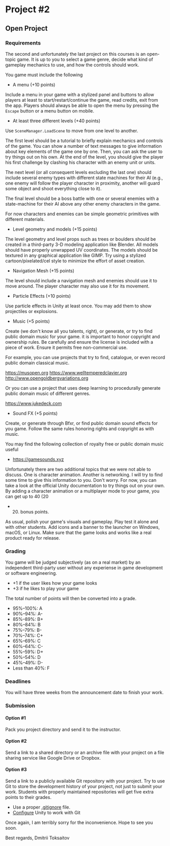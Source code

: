 Project #2
==========

## Open Project

### Requirements

The second and unfortunately the last project on this courses is an open-topic
game. It is up to you to select a game genre, decide what kind of gameplay
mechanics to use, and how the controls should work.

You game must include the following

* A menu (+10 points)

Include a menu in your game with a stylized panel and buttons to allow players
at least to start/restart/continue the game, read credits, exit from the app.
Players should always be able to open the menu by pressing the `Escape` button
or a menu button on mobile.

* At least three different levels (+40 points)

Use `SceneManager.LoadScene` to move from one level to another.

The first level should be a tutorial to briefly explain mechanics and controls
of the game. You can show a number of text messages to give information about
key elements of the game one by one. Then, you can ask the user to try things
out on his own. At the end of the level, you should give the player his first
challenge by clashing his character with an enemy unit or units.

The next level (or all consequent levels excluding the last one) should include
several enemy types with different state machines for their AI (e.g., one enemy
will follow the player character in proximity, another will guard some object
and shoot everything close to it).

The final level should be a boss battle with one or several enemies with a
state-machine for their AI above any other enemy characters in the game.

For now characters and enemies can be simple geometric primitives with different
materials.

* Level geometry and models (+15 points)

The level geometry and level props such as trees or boulders should be created
in a third-party 3-D modeling application like Blender. All models should have
properly unwrapped UV coordinates. The models should be textured in any
graphical application like GIMP. Try using a stylized cartoon/pixelated/cel
style to minimize the effort of asset creation.

* Navigation Mesh (+15 points)

The level should include a navigation mesh and enemies should use it to move
around. The player character may also use it for its movement.

* Particle Effects (+10 points)

Use particle effects in Unity at least once. You may add them to show
projectiles or explosions.

* Music (+5 points)

Create (we don't know all you talents, right), or generate, or try to find
public domain music for your game. it is important to honor copyright and
ownership rules. Be carefully and ensure the license is included with a piece of
work. Ensure it permits free non-commercial use.

For example, you can use projects that try to find, catalogue, or even record
public domain classical music.

<https://musopen.org>
<https://www.welltemperedclavier.org>
<http://www.opengoldbergvariations.org>

Or you can use a project that uses deep learning to procedurally generate public
domain music of different genres.

<https://www.jukedeck.com>

* Sound FX (+5 points)

Create, or generate through Bfxr, or find public domain sound effects for you
game. Follow the same rules honoring rights and copyright as with music.

You may find the following collection of royalty free or public domain music
useful

* https://gamesounds.xyz

Unfortunately there are two additional topics that we were not able to discuss.
One is character animation. Another is networking. I will try to find some time
to give this information to you. Don't worry. For now, you can take a look at
the official Unity documentation to try things out on your own. By adding a
character animation or a multiplayer mode to your game, you can get up to 40 (20
+ 20) bonus points.

As usual, polish your game's visuals and gameplay. Play test it alone and with
other students. Add icons and a banner to the launcher on Windows, macOS, or
Linux. Make sure that the game looks and works like a real product ready for
release.

### Grading

You game will be judged subjectively (as on a real market) by an independent
third-party user without any experiense in game development or software
engineering.

* +1 if the user likes how your game looks
* +3 if he likes to play your game

The total number of points will then be converted into a grade.

* 95%–100%: A
* 90%–94%: A-
* 85%–89%: B+
* 80%–84%: B
* 75%–79%: B-
* 70%–74%: C+
* 65%–69%: C
* 60%–64%: C-
* 55%–59%: D+
* 50%–54%: D
* 45%–49%: D-
* Less than 40%: F

### Deadlines

You will have three weeks from the announcement date to finish your work.

### Submission

#### Option #1

Pack you project directory and send it to the instructor.

#### Option #2

Send a link to a shared directory or an archive file with your project on a file
sharing service like Google Drive or Dropbox.

#### Option #3

Send a link to a publicly available Git repository with your project. Try to use
Git to store the development history of your project, not just to submit your
work. Students with properly maintained repositories will get five extra points
to their grades.

* Use a proper [.gitignore](https://github.com/github/gitignore/blob/master/Unity.gitignore) file.
* [Configure](http://www.studica.com/blog/how-to-setup-github-with-unity-step-by-step-instructions) Unity to work with Git

Once again, I am terribly sorry for the inconvenience. Hope to see you soon.

Best regards,
Dmitrii Toksaitov

